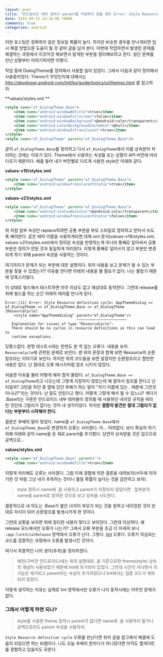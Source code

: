 ```yaml
---
layout: post
title: "안드로이드 테마 정의시 parent를 지정하지 않을 경우 Error: Style Resource definition cycle 발생"
date: 2015-09-25 14:18:08 +0900
comments: true
categories: android
---
```

이번 포스팅은 정확하지 않은 정보일 확률이 높다. 하지만 비슷한 경우를 만나게되면 임시 해결 방법으론 도움이 될 것 같아 글을 남겨 본다.
이번에 작업하면서 발생한 문제를 해결하는 과정에서 이것저것 해보면서 알게된 부분을 정리해보려고 한다. 일단 문제를 만난 상황부터 이야기하자면 이렇다.

작업 중에 DialogTheme를 정의해서 사용할 일이 있었다. 그래서 다음과 같이 정의해서 사용중이었다. Theme가 무엇인지에 대해서는 http://developer.android.com/intl/ko/guide/topics/ui/themes.html 를 참고하자.

**values/styles.xml **

```XML
<style name="af_DialogTheme.Base">
    <item name="android:windowNoTitle">true</item>
    <item name="android:windowFullscreen">false</item>
    <item name="android:windowBackground">@android:color/transparent</item>
    <item name="android:colorBackgroundCacheHint">@null</item>
    <item name="android:windowIsTranslucent">true</item>
</style>
<style name="af_DialogTheme" parent="af_DialogTheme.Base"/>
```

굳이 `af_DialogTheme.Base`를 정의하고 다시 `af_DialogTheme`에서 이를 상속받아 처리하는 것에는 이유가 있다. Theme에서 사용하는 속성들 또는 상황이 API 버전에 따라 다르기 때문이다. 예를 들어 내가 버전별로 다르게 사용한 style은 아래와 같다.

**values-v19/styles.xml**

```XML
<style name="af_DialogTheme" parent="af_DialogTheme.Base">
    <item name="android:windowTranslucentStatus">true</item>
</style>
```

**values-v21/styles.xml**

```XML
<style name="af_DialogTheme" parent="af_DialogTheme.Base">
    <item name="android:statusBarColor">@android:color/transparent</item>
    <item name="android:windowTranslucentStatus">false</item>
</style>
```

위 처럼 일부 속성만 replace하려면 공통 부분을 부모 스타일로 정의하고 받아서 쓰도록 해야한다. 같은 테마 이름을 사용하게되면 대체 xml 문서(values-v19/styles.xml, values-v21/styles.xml)에서 정의된 속성을 반영하는게 아니라 통째로 덮어써서 공통 부분은 정의가 안된 것과 동일하게 처리된다. 이렇게 통째로 덮어쓰지 않고 부분만 변경되게 하기 위해 parent 속성을 사용하는 것이다.

여기까지가 문제가 되는 부분에 대한 설명이다. 위의 내용을 보고 문제가 될 수 있는 부분을 찾을 수 있겠는가? 이유를 안다면 아래의 내용을 볼 필요가 없다. 나는 몰랐기 때문에 당혹스러웠다.

이 상태로 빌드해서 테스트하면 아무 이상도 없고 예상대로 동작한다. 그런데 release를 위해 빌드를 하는 순간 아래의 에러를 만나게 된다.

```
Error:(11) Error: Style Resource definition cycle: AppThemeDialog => af_DialogTheme => af_DialogTheme.Base => af_DialogTheme [ResourceCycle]
    <style name="AppThemeDialog" parent="af_DialogTheme"/>
                                 ~~~~~~~~~~~~~~~~~~~~~~~
   Explanation for issues of type "ResourceCycle":
   There should be no cycles in resource definitions as this can lead to
   runtime exceptions.
```

당황스럽다. 분명 테스트시에는 한번도 본 적 없는 오류다. 내용을 보자. `ResourceCycle`에 관련된 문제로 보인다. 맨 위의 문장과 함께 보면 Resource의 순환참조라는 이야기로 보인다. 하지만 위의 코드들을 보면 알겠지만 순환참조라고 할만한 내용은 없다. 난 절대로 오류 메시지처럼 참조 시키지 않았다.

처음엔 이유를 몰라 어떻게 해야 할지 몰랐다. `af_DialogTheme.Base => af_DialogTheme`라고 나오는데 그렇게 지정하지 않았는데 왜 알아서 참조를 한다고 난리일까? 고민을 하던 중 옆에 있던 후배가 하는 말이 "저기 이름에 있는 . 때문에 그런것 아니냐?"라는 것이다. 난 말도 안된다고 했다. 어떻게 그렇게 해석 될 수 있느냐? 게다가 .Base라는 구문은 안드로이드 내부 테마들이 정의될 때 사용하던 네이밍 규칙을 따라 한 것인데 그럴리가 없다는 것이 내 생각이었다. 하지만 **결함의 발견은 절대 그럴리가 없다는 부분부터 시작해야 한다.**

결론은 후배의 말이 맞았다. name을 `af_DialogTheme.Base`에서 `af_DialogTheme_Base`로 변경하자 오류는 사라졌다. 아... 어의없다.
보다 확실히 하기 위해 아래와 같이 name을 둔 채로 parent를 추가했다. 당연히 상속받을 것은 없으므로 공백으로...

**values/styles.xml**

```XML
<style name="af_DialogTheme.Base" parent="">
    <item name="android:windowNoTitle">true</item>
```

이렇게 처리해도 오류는 사라졌다. 그럼 이제 경험에 의한 결론을 내려보자(서두에 이야기한 것 처럼 그냥 내가 추측하는 것이니 틀릴 확률이 높다는 것을 감안하고 보자).

> style 정의시 name에 .을 사용하고 parent가 지정되지 않았다면 . 앞부분의 name을 parent로 정의한 것으로 보고 상속을 시도한다.

결론적으로 내 의도는 .Base가 붙은 녀석이 부모가 되는 것을 원하고 네이밍한 것이 반대로 자식이 되어 순환참조를 발생시키게 한 것이다.

그런데 상황을 보자면 위에 정리한 내용이 맞다고 보아진다. 그런데 이상하다. 왜 release 모드에서만 오류가 나는가? 그래서 오류 부분을 조금 더 자세히 보니 `:app:lintVitalRelease` 영역에서 오류가 난다. 그렇다. [lint](https://ko.wikipedia.org/wiki/Lint) 오류다. 오류가 의심되는 코드를 검증하는 과정에서 오류를 발생시킨 것이다.

여기서 최종적인 나의 생각(추측)을 정리하겠다.

> 예전(구버전 안드로이드)에는 위의 설명대로 .을 기준으로한 theme(style) 상속의 개념이 사용되었기 때문에 lint에 추가되어 있었다. 그런데 시간이 지나면서 이 기능은 제거되고 parent라는 속성이 추가되었으나 lint에서는 검증 코드가 제외되지 않았다.

이렇게 생각하는 이유는 실제로 lint 영역에서만 오류가 나지 동작시에는 아무런 문제가 없다.

### 그래서 어떻게 하면 되나?

> style를 사용한 theme 정의시 parent가 없다면 name에 .을 사용하지 말거나 공백으로라도 parent 속성을 사용하자.

`Style Resource definition cycle` 오류를 만난다면 위의 글을 참고해서 해결에 도움이 되었으면 하는 바램이다. 나도 오늘 후배의 한마디가 아니었다면 아직도 헬게이트를 경험하고 있을지도 모른다.
